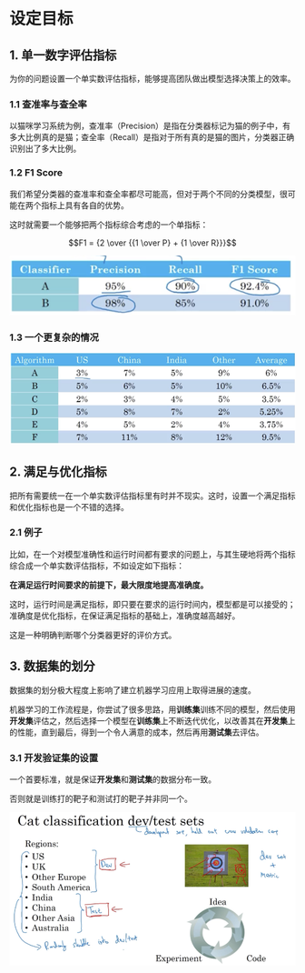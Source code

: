 # 设定目标

## 1. 单一数字评估指标

为你的问题设置一个单实数评估指标，能够提高团队做出模型选择决策上的效率。

### 1.1 查准率与查全率

以猫咪学习系统为例，查准率（Precision）是指在分类器标记为猫的例子中，有多大比例真的是猫；查全率（Recall）是指对于所有真的是猫的图片，分类器正确识别出了多大比例。

### 1.2 F1 Score

我们希望分类器的查准率和查全率都尽可能高，但对于两个不同的分类模型，很可能在两个指标上具有各自的优势。

这时就需要一个能够把两个指标综合考虑的一个单指标：

$$F1 = {2 \over {{1 \over P} + {1 \over R}}}$$

![](./imgs/F1score.png)

### 1.3 一个更复杂的情况

![](./imgs/一个更复杂的评估例子.png)

## 2. 满足与优化指标

把所有需要统一在一个单实数评估指标里有时并不现实。这时，设置一个满足指标和优化指标也是一个不错的选择。

### 2.1 例子

比如，在一个对模型准确性和运行时间都有要求的问题上，与其生硬地将两个指标综合成一个单实数评估指标，不如设定如下指标：

**在满足运行时间要求的前提下，最大限度地提高准确度。**

这时，运行时间是满足指标，即只要在要求的运行时间内，模型都是可以接受的；准确度是优化指标，在保证满足指标的基础上，准确度越高越好。

这是一种明确判断哪个分类器更好的评价方式。

## 3. 数据集的划分

数据集的划分极大程度上影响了建立机器学习应用上取得进展的速度。

机器学习的工作流程是，你尝试了很多思路，用**训练集**训练不同的模型，然后使用**开发集**评估之，然后选择一个模型在**训练集**上不断迭代优化，以改善其在**开发集**上的性能，直到最后，得到一个令人满意的成本，然后再用**测试集**去评估。

### 3.1 开发验证集的设置

一个首要标准，就是保证**开发集**和**测试集**的数据分布一致。

否则就是训练打的靶子和测试打的靶子并非同一个。

![](./imgs/保证开发集与测试集的分布统一.png)
